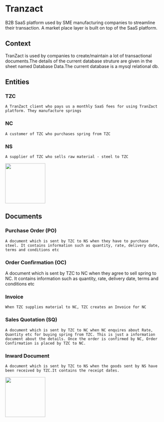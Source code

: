 # Tranzact

  B2B SaaS platform used by SME manufacturing companies to streamline their transaction. A market place layer is built on top of the SaaS platform.
	
## Context	
  TranZact is used by companies to create/maintain a lot of transactional documents.The details of the current database struture are given in the sheet named Database Data.The current database is a mysql relational db.
	
## Entities	
  ### TZC
    A TranZact client who pays us a monthly SaaS fees for using TranZact platform. They manufacture springs
  ### NC
    A customer of TZC who purchases spring from TZC
  ### NS
    A supplier of TZC who sells raw material - steel to TZC
  
  <img src="images/entities.png" width="128"/>
    
	
## Documents
  ### Purchase Order (PO)
    A document which is sent by TZC to NS when they have to purchase steel. It contains information such as quantity, rate, delivery date, terms and conditions etc
  ### Order Confirmation (OC)
   A document which is sent by TZC to NC when they agree to sell spring to NC. It contains information such as quantity, rate, delivery date, terms and     conditions etc
  ### Invoice
    When TZC supplies material to NC, TZC creates an Invoice for NC
  ### Sales Quotation (SQ)
    A document which is sent by TZC to NC when NC enquires about Rate, Quantity etc for buying spring from TZC. This is just a information document about the details. Once the order is confirmed by NC, Order Confirmation is placed by TZC to NC.
  ### Inward Document
    A document which is sent by TZC to NS when the goods sent by NS have been received by TZC.It contains the receipt dates.

  <img src="images/documents.png" width="128"/>

  
